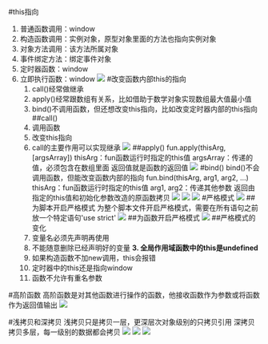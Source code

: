 #this指向
1. 普通函数调用：window
2. 构造函数调用：实例对象，原型对象里面的方法也指向实例对象
3. 对象方法调用：该方法所属对象
4. 事件绑定方法：绑定事件对象
5. 定时器函数：window
6. 立即执行函数：window
![](/img/1023/1.png)
#改变函数内部this的指向
	1. call()经常做继承
	2. apply()经常跟数组有关系，比如借助于数学对象实现数组最大值最小值
	3. bind()不调用函数，但还想改变this指向，比如改变定时器内部的this指向
##call()
	1. 调用函数
	2. 改变this指向
	3. call的主要作用可以实现继承
![](/img/1023/2.png)
##apply()
	fun.apply(thisArg, [argsArray])
	thisArg：fun函数运行时指定的this值
	argsArray：传递的值，必须包含在数组里面
	返回值就是函数的返回值
![](/img/1023/3.png)
#bind()
	bind()不会调用函数，但能改变函数内部的指向
	fun.bind(thisArg, arg1, arg2, ...)
	thisArg：fun函数运行时指定的this值
	arg1, arg2：传递其他参数
	返回由指定的this值和初始化参数改造的原函数拷贝
![](/img/1023/4.png)
![](/img/1023/5.png)
![](/img/1023/6.png)
#严格模式
![](/img/1023/7.png)
##为脚本开启严格模式
	为整个脚本文件开启严格模式，需要在所有语句之前放一个特定语句'use strict'
![](/img/1023/8.png)
##为函数开启严格模式
![](/img/1023/9.png)
##严格模式的变化
	1. 变量名必须先声明再使用
	2. 不能随意删除已经声明好的变量
	**3. 全局作用域函数中的this是undefined**
	4. 如果构造函数不加new调用，this会报错
	5. 定时器中的this还是指向window
	6. 函数不允许有重名参数

#高阶函数
	高阶函数是对其他函数进行操作的函数，他接收函数作为参数或将函数作为返回值输出
![](/img/1023/10.png)

#浅拷贝和深拷贝
	浅拷贝只是拷贝一层，更深层次对象级别的只拷贝引用
	深拷贝拷贝多层，每一级别的数据都会拷贝
![](/img/1023/11.png)
![](/img/1023/12.png)
![](/img/1023/13.png)